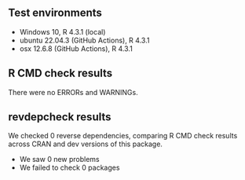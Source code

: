 ## Test environments
* Windows 10, R 4.3.1 (local)
* ubuntu 22.04.3 (GitHub Actions), R 4.3.1
* osx 12.6.8 (GitHub Actions), R 4.3.1

## R CMD check results
There were no ERRORs and WARNINGs.

## revdepcheck results

We checked 0 reverse dependencies, comparing R CMD check results across CRAN and dev versions of this package.

 * We saw 0 new problems
 * We failed to check 0 packages
